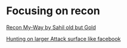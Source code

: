 # Focusing on recon 

[Recon My-Way by Sahil old but Gold](https://medium.com/@ehsahil/recon-my-way-82b7e5f62e21)

[Hunting on larger Attack surface like facebook](https://captmeelo.com/bugbounty/2019/09/02/asset-enumeration.html)

